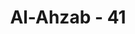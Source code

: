 ---
title: "Al-Ahzab - 41"
no: 41
arabic_no: ٤١
ayah: يٰٓاَيُّهَا الَّذِيْنَ اٰمَنُوا اذْكُرُوا اللّٰهَ ذِكْرًا كَثِيْرًاۙ 
translation: "Wahai orang-orang yang beriman! Ingatlah kepada Allah, dengan mengingat (nama-Nya) sebanyak-banyaknya,"
tafsir: "Pada ayat ini, Allah menganjurkan kepada semua orang beriman yang membenarkan Allah dan rasul-Nya supaya banyak zikir mengingat Allah dengan menyebut nama-Nya sebanyak-banyaknya dengan hati dan lidah pada setiap keadaan dan setiap waktu. Sebab, Allah-lah yang melimpahkan segala nikmat kepada mereka yang tidak terhingga banyaknya. Mereka diperintahkan bertasbih kepada-Nya dengan pengertian membersihkan dan menyucikan Allah dari segala sesuatu yang tidak pantas bagi-Nya.\n\nBerzikir dan bertasbih ini dilakukan di pagi hari ketika baru bangun dari tidur, sebab ketika itu seakan-akan seseorang hidup kembali setelah mati, untuk menghadapi hidup yang baru. Diperintahkan juga bertasbih pada sore hari karena pada saat itu seseorang telah selesai mengerjakan bermacam-macam pekerjaan sepanjang hari. Zikir pada waktu itu merupakan tanda bersyukur kepada Allah atas limpahan taufik dan hidayah-Nya sehingga dapat melaksanakan pekerjaannya dengan baik, dan dapat memperoleh rezeki untuk keperluan hidupnya dan nafkah bagi keluarganya. \n\nDengan banyak zikir, ia dapat menghambakan diri kepada Allah dan untuk menghadapi alam akhirat. Di samping itu, ia dapat pula meneliti perbuatan yang sudah dilaksanakan sehingga dapat mengusahakan perbaikan-perbaikan yang diperlukan bagi hari-hari yang akan datang."
---